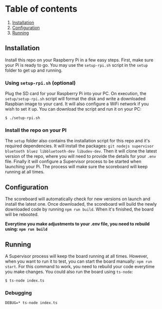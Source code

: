 # Table of contents

1. [Installation](#installation)
1. [Configuration](#configuration)
1. [Running](#running)

## Installation

Install this repo on your Raspberry Pi in a few easy steps. First, make sure your Pi is ready to go. You may use the `setup-rpi.sh` script in the `setup` folder to get up and running.

### Using `setup-rpi.sh` (optional)
Plug the SD card for your Raspberry Pi into your PC. On execution, the `setup/setup-rpi.sh` script will format the disk and write a downloaded Raspbian image to your card. It will also configure a WiFi network if you wish to set it up. You can download the script and run it on your PC:

```
$ ./setup-rpi.sh
```

### Install the repo on your PI
The `setup` folder also contains the installation script for this repo and it's required dependencies. It will install the packages: `git nodejs supervisor bluetooth bluez libbluetooth-dev libudev-dev`. Then it will clone the latest version of the repo, where you will need to provide the details for your `.env` file. Finally it will configure a Supervisor process to be started when launching your Pi. The process will make sure the scoreboard will keep running at all times.

## Configuration
The scoreboard will automatically check for new versions on launch and install the latest one. Once downloaded, the scoreboard will build the newly downloaded code by running `npm run build`. When it's finished, the board will be rebooted. 

**Everytime you make adjustments to your .env file, you need to rebuild using: `npm run build`**

## Running
A Supervisor process will keep the board running at all times. However, when you want to run it to test, you can start the board manually: `npm run start`. For this command to work, you need to rebuild your code everytime you make changes. You could also run the board using `ts-node`: 

```
$ ts-node index.ts
```

### Debugging

```
DEBUG=* ts-node index.ts
```
